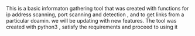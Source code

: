 This is a basic informaton gathering tool that was created with functions for ip address scanning, port scanning and detection , and to get links from a particular doamin.
we will be updating with new features.
The tool was created with python3 , satisfy the requirements and proceed to using it
